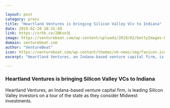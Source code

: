 ```yaml
---

layout: post
category: press
title: "Heartland Ventures is bringing Silicon Valley VCs to Indiana"
date: 2019-02-20 18:31:49
link: https://vrhk.co/2BKxn3L
image: https://venturebeat.com/wp-content/uploads/2019/02/GettyImages-855223094.jpg?w=1200&strip=all
domain: venturebeat.com
author: "VentureBeat"
icon: https://venturebeat.com/wp-content/themes/vb-news/img/favicon.ico
excerpt: "Heartland Ventures, an Indana-based venture capital firm, is leading Silicon Valley investors on a tour of the state as they consider Midwest investments."

---
```


### Heartland Ventures is bringing Silicon Valley VCs to Indiana

Heartland Ventures, an Indana-based venture capital firm, is leading Silicon Valley investors on a tour of the state as they consider Midwest investments.